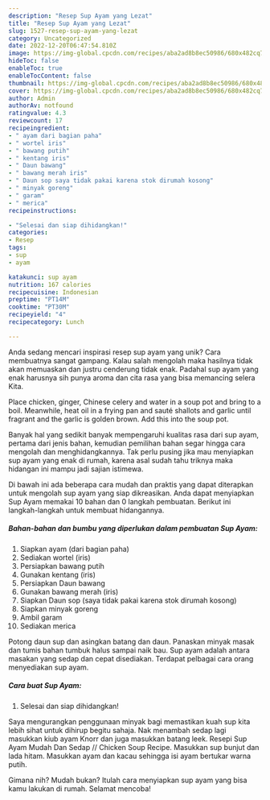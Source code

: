 ```yaml
---
description: "Resep Sup Ayam yang Lezat"
title: "Resep Sup Ayam yang Lezat"
slug: 1527-resep-sup-ayam-yang-lezat
category: Uncategorized
date: 2022-12-20T06:47:54.810Z
image: https://img-global.cpcdn.com/recipes/aba2ad8b8ec50986/680x482cq70/sup-ayam-foto-resep-utama.jpg
hideToc: false
enableToc: true
enableTocContent: false
thumbnail: https://img-global.cpcdn.com/recipes/aba2ad8b8ec50986/680x482cq70/sup-ayam-foto-resep-utama.jpg
cover: https://img-global.cpcdn.com/recipes/aba2ad8b8ec50986/680x482cq70/sup-ayam-foto-resep-utama.jpg
author: Admin
authorAv: notfound
ratingvalue: 4.3
reviewcount: 17
recipeingredient:
- " ayam dari bagian paha"
- " wortel iris"
- " bawang putih"
- " kentang iris"
- " Daun bawang"
- " bawang merah iris"
- " Daun sop saya tidak pakai karena stok dirumah kosong"
- " minyak goreng"
- " garam"
- " merica"
recipeinstructions:

- "Selesai dan siap dihidangkan!"
categories:
- Resep
tags:
- sup
- ayam

katakunci: sup ayam 
nutrition: 167 calories
recipecuisine: Indonesian
preptime: "PT14M"
cooktime: "PT30M"
recipeyield: "4"
recipecategory: Lunch

---
```





Anda sedang mencari inspirasi resep sup ayam yang unik? Cara membuatnya sangat gampang. Kalau salah mengolah maka hasilnya tidak akan memuaskan dan justru cenderung tidak enak. Padahal sup ayam yang enak harusnya sih punya aroma dan cita rasa yang bisa memancing selera Kita.





Place chicken, ginger, Chinese celery and water in a soup pot and bring to a boil. Meanwhile, heat oil in a frying pan and sauté shallots and garlic until fragrant and the garlic is golden brown. Add this into the soup pot.

Banyak hal yang sedikit banyak mempengaruhi kualitas rasa dari sup ayam, pertama dari jenis bahan, kemudian pemilihan bahan segar hingga cara mengolah dan menghidangkannya. Tak perlu pusing jika mau menyiapkan sup ayam yang enak di rumah, karena asal sudah tahu triknya maka hidangan ini mampu jadi sajian istimewa.






Di bawah ini ada beberapa cara mudah dan praktis yang dapat diterapkan untuk mengolah sup ayam yang siap dikreasikan. Anda dapat menyiapkan Sup Ayam memakai 10 bahan dan 0 langkah pembuatan. Berikut ini langkah-langkah untuk membuat hidangannya.

<!--inarticleads1-->

##### Bahan-bahan dan bumbu yang diperlukan dalam pembuatan Sup Ayam:

1. Siapkan  ayam (dari bagian paha)
1. Sediakan  wortel (iris)
1. Persiapkan  bawang putih
1. Gunakan  kentang (iris)
1. Persiapkan  Daun bawang
1. Gunakan  bawang merah (iris)
1. Siapkan  Daun sop (saya tidak pakai karena stok dirumah kosong)
1. Siapkan  minyak goreng
1. Ambil  garam
1. Sediakan  merica


Potong daun sup dan asingkan batang dan daun. Panaskan minyak masak dan tumis bahan tumbuk halus sampai naik bau. Sup ayam adalah antara masakan yang sedap dan cepat disediakan. Terdapat pelbagai cara orang menyediakan sup ayam. 

<!--inarticleads2-->

##### Cara buat Sup Ayam:


1. Selesai dan siap dihidangkan!

Saya mengurangkan penggunaan minyak bagi memastikan kuah sup kita lebih sihat untuk dihirup begitu sahaja. Nak menambah sedap lagi masukkan kiub ayam Knorr dan juga masukkan batang leek. Resepi Sup Ayam Mudah Dan Sedap // Chicken Soup Recipe. Masukkan sup bunjut dan lada hitam. Masukkan ayam dan kacau sehingga isi ayam bertukar warna putih. 

Gimana nih? Mudah bukan? Itulah cara menyiapkan sup ayam yang bisa kamu lakukan di rumah. Selamat mencoba!
